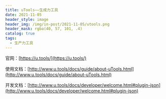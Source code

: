 ```yaml
---
title: uTools——生成力工具
date: 2021-11-05
header_style: image
header_img: /img/in-post/2021-11-05/utools.png
header_mask: rgba(40, 57, 101, .4)
catalog: true
tags:
  - 生产力工具
---
```


官网：[https://u.tools/](https://u.tools/)

使用文档：[http://www.u.tools/docs/guide/about-uTools.html](http://www.u.tools/docs/guide/about-uTools.html)

开发文档：[http://www.u.tools/docs/developer/welcome.html#plugin-json](http://www.u.tools/docs/developer/welcome.html#plugin-json)

<!-- more -->

<v-iframe src="https://player.bilibili.com/player.html?aid=504310921&bvid=BV1eg411M7TZ&cid=374628689&page=1&danmaku=0&high_quality=1" /> 

